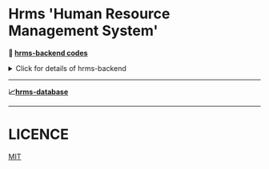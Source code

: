 # Hrms 'Human Resource Management System'

**:book: [hrms-backend codes](https://github.com/OzerBey/hrms/tree/master/hrms/src/main/java/kodlamaio/hrms)**

<details>
<summary>Click for details of hrms-backend </summary><br>
  
  1. [Controllers](https://github.com/OzerBey/hrms/tree/master/hrms/src/main/java/kodlamaio/hrms/api/controllers) 
  2. Business
     * [Abstracts](https://github.com/OzerBey/hrms/tree/master/hrms/src/main/java/kodlamaio/hrms/business/abstracts)
     * [Concretes](https://github.com/OzerBey/hrms/tree/master/hrms/src/main/java/kodlamaio/hrms/business/concretes) 
  3. DataAccess
     * [Abstracts](https://github.com/OzerBey/hrms/tree/master/hrms/src/main/java/kodlamaio/hrms/dataAccess/abstracts) 
     * [Concretes](#)
  4. Entities 
     * [Concretes](https://github.com/OzerBey/hrms/tree/master/hrms/src/main/java/kodlamaio/hrms/entities/concretes)  
</details>

<hr>


**:chart_with_upwards_trend:[hrms-database](https://github.com/OzerBey/hrms/tree/master/hrms-database)**

<!--<li><a href="#licence">Licence</a></li>-->

<hr>

# LICENCE

[MIT](https://github.com/OzerBey/hrms/blob/master/LICENCE.txt)